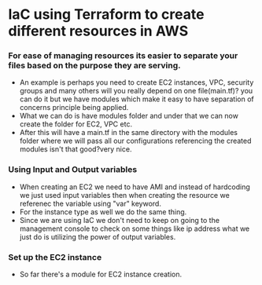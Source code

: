 # IaC using Terraform to create different resources in AWS

### For ease of managing resources its easier to separate your files based on the purpose they are serving.
 - An example is perhaps you need to create EC2 instances, VPC, security groups and many others will you really depend on one file(main.tf)? you can do it but we have modules which make it easy to have separation of concerns principle being applied.
 - What we can do is have modules folder and under that we can now create the folder for EC2, VPC etc.
 - After this will have a main.tf in the same directory with the modules folder where we will pass all our configurations referencing the created modules isn't that good?very nice.

### Using Input and Output variables
 - When creating an EC2 we need to have AMI and instead of hardcoding we just used input variables then when creating the resource we referenec the variable using "var" keyword.
 - For the instance type as well we do the same thing.
 - Since we are using IaC we don't need to keep on going to the management console to check on some things like ip address what we just do is utilizing the power of output variables.

### Set up the EC2 instance
 - So far there's a module for EC2 instance creation.

